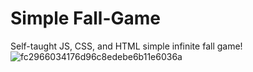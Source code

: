 # Simple Fall-Game

Self-taught JS, CSS, and HTML simple infinite fall game!
![fc2966034176d96c8edebe6b11e6036a](https://user-images.githubusercontent.com/97537360/210837212-767e14f3-60ac-4831-89cc-ac160963ad46.gif)

